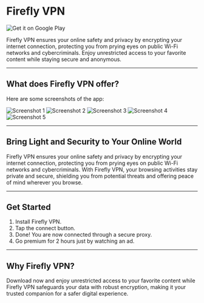 # Firefly VPN

![Get it on Google Play](https://upload.wikimedia.org/wikipedia/commons/7/78/Google_Play_Store_badge_EN.svg)

Firefly VPN ensures your online safety and privacy by encrypting your internet connection, protecting you from prying eyes on public Wi-Fi networks and cybercriminals. Enjoy unrestricted access to your favorite content while staying secure and anonymous.

---

## What does Firefly VPN offer?

Here are some screenshots of the app:

![Screenshot 1](https://fireflyvpn.com/content/image/lw0n1npa35hf6gmuwcvf.jpg)
![Screenshot 2](https://fireflyvpn.com/content/image/fgu3sn4xcjaj7gtf7l43.jpg)
![Screenshot 3](https://fireflyvpn.com/content/image/6nexta2174iuxlmyzlus.jpg)
![Screenshot 4](https://fireflyvpn.com/content/image/h2ug8d5htypglflkpaf2.jpg)
![Screenshot 5](https://fireflyvpn.com/content/image/1ndc18evfme8tin5di50.jpg)

---

## Bring Light and Security to Your Online World

Firefly VPN ensures your online safety and privacy by encrypting your internet connection, protecting you from prying eyes on public Wi-Fi networks and cybercriminals. With Firefly VPN, your browsing activities stay private and secure, shielding you from potential threats and offering peace of mind wherever you browse.

---

## Get Started

1. Install Firefly VPN.
2. Tap the connect button.
3. Done! You are now connected through a secure proxy.
4. Go premium for 2 hours just by watching an ad.

---

## Why Firefly VPN?

Download now and enjoy unrestricted access to your favorite content while Firefly VPN safeguards your data with robust encryption, making it your trusted companion for a safer digital experience.
